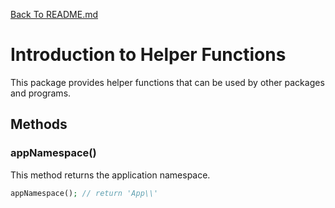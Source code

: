 [Back To README.md](https://github.com/jobmetric/laravel-package-core/blob/master/README.md)

# Introduction to Helper Functions

This package provides helper functions that can be used by other packages and programs.

## Methods

### appNamespace()

This method returns the application namespace.

```php
appNamespace(); // return 'App\\'
```
